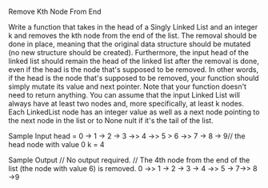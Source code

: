 Remove Kth Node From End

Write a function that takes in the head of a Singly Linked List and an integer k and removes the kth node from the end of the list.
The removal should be done in place, meaning that the original data structure should be mutated (no new structure should be created).
Furthermore, the input head of the linked list should remain the head of the linked list after the removal is done, even if the head is the node that's supposed to be removed. In other words, if the head is the node that's supposed to be removed, your function should simply mutate its value and next pointer.
Note that your function doesn't need to return anything.
You can assume that the input Linked List will always have at least two nodes and, more specifically, at least k nodes.
Each LinkedList node has an integer value as well as a next node pointing to the next node in the list or to None nult if it's the tail of the list.

Sample Input
head = 0 → 1 → 2 → 3 →> 4 →> 5 > 6 →> 7 → 8 → 9// the head node with value 0
k = 4

Sample Output
// No output required.
// The 4th node from the end of the list (the node with value 6) is removed.
0 →> 1 → 2 → 3 → 4 →> 5 → 7→> 8 →9